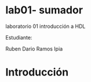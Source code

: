 # lab01- sumador 
laboratorio 01 introducción a HDL

Estudiante:

Ruben Dario Ramos Ipia

# Introducción



